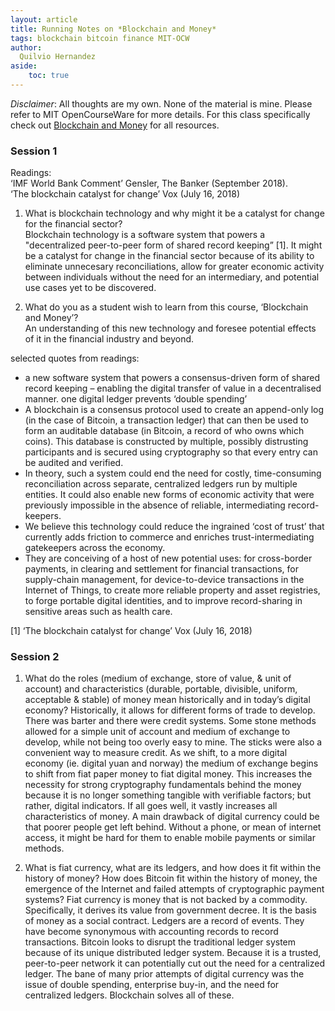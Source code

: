 ```yaml
---
layout: article
title: Running Notes on *Blockchain and Money*
tags: blockchain bitcoin finance MIT-OCW
author:
  Quilvio Hernandez
aside:
    toc: true
---
```


_Disclaimer_: All thoughts are my own. None of the material is mine. Please refer to MIT OpenCourseWare for more details. For this class specifically check out [Blockchain and Money](https://ocw.mit.edu/courses/sloan-school-of-management/15-s12-blockchain-and-money-fall-2018/) for all resources. 

### Session 1

Readings:  
‘IMF World Bank Comment’ Gensler, The Banker (September 2018).  
‘The blockchain catalyst for change’ Vox (July 16, 2018) 

1. What is blockchain technology and why might it be a catalyst for change for the financial sector?  
Blockchain technology is a software system that powers a "decentralized peer-to-peer form of shared record keeping” [1]. It might be a catalyst for change in the financial sector because of its ability to eliminate unnecesary reconciliations, allow for greater economic activity between individuals without the need for an intermediary, and potential use cases yet to be discovered.


2. What do you as a student wish to learn from this course, ‘Blockchain and Money’?  
An understanding of this new technology and foresee potential effects of it in the financial industry and beyond. 


selected quotes from readings:  
- a new software system that powers a consensus-driven form of shared record keeping – enabling the digital transfer of value in a decentralised manner.
one digital ledger prevents ‘double spending’
- A blockchain is a consensus protocol used to create an append-only log (in the case of Bitcoin, a transaction ledger) that can then be used to form an auditable database (in Bitcoin, a record of who owns which coins). This database is constructed by multiple, possibly distrusting participants and is secured using cryptography so that every entry can be audited and verified.
- In theory, such a system could end the need for costly, time-consuming reconciliation across separate, centralized ledgers run by multiple entities.
 It could also enable new forms of economic activity that were previously impossible in the absence of reliable, intermediating record-keepers.
- We believe this technology could reduce the ingrained ‘cost of trust’ that currently adds friction to commerce and enriches trust-intermediating gatekeepers across the economy.
- They are conceiving of a host of new potential uses: for cross-border payments, in clearing and settlement for financial transactions, for supply-chain management, for device-to-device transactions in the Internet of Things, to create more reliable property and asset registries, to forge portable digital identities, and to improve record-sharing in sensitive areas such as health care.

[1] ‘The blockchain catalyst for change’ Vox (July 16, 2018) 

### Session 2

1. What do the roles (medium of exchange, store of value, & unit of account) and characteristics (durable, portable, divisible, uniform, acceptable & stable) of money mean historically and in today’s digital economy?
Historically, it allows for different forms of trade to develop. There was barter and there were credit systems. Some stone methods allowed for a simple unit of account and medium of exchange to develop, while not being too overly easy to mine. The sticks were also a convenient way to measure credit. As we shift, to a more digital economy (ie. digital yuan and norway) the medium of exchange begins to shift from fiat paper money to fiat digital money. This increases the necessity for strong cryptography fundamentals behind the money because it is no longer something tangible with verifiable factors; but rather, digital indicators. If all goes well, it vastly increases all characteristics of money. A main drawback of digital currency could be that poorer people get left behind. Without a phone, or mean of internet access, it might be hard for them to enable mobile payments or similar methods. 

2. What is fiat currency, what are its ledgers, and how does it fit within the history of money?
How does Bitcoin fit within the history of money, the emergence of the Internet and failed attempts of cryptographic payment systems?
Fiat currency is money that is not backed by a commodity. Specifically, it derives its value from government decree. It is the basis of money as a social contract. Ledgers are a record of events. They have become synonymous with accounting records to record transactions. Bitcoin looks to disrupt the traditional ledger system because of its unique distributed ledger system. Because it is a trusted, peer-to-peer network it can potentially cut out the need for a centralized ledger. The bane of many prior attempts of digital currency was the issue of double spending, enterprise buy-in, and the need for centralized ledgers. Blockchain solves all of these. 


